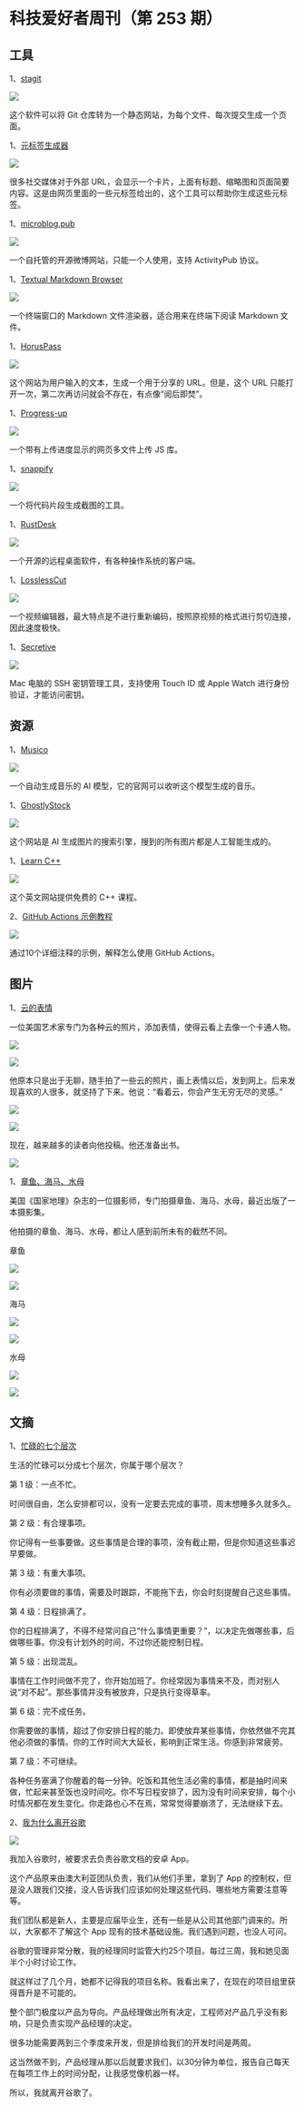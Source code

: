 # 科技爱好者周刊（第 253 期）

## 工具

1、[stagit](https://git.codemadness.org/stagit/)

![](https://cdn.beekka.com/blogimg/asset/202212/bg2022121903.webp)

这个软件可以将 Git 仓库转为一个静态网站，为每个文件、每次提交生成一个页面。

1、[元标签生成器](https://websitemetadata.com/meta-tags-generator)

![](https://cdn.beekka.com/blogimg/asset/202210/bg2022101001.webp)

很多社交媒体对于外部 URL，会显示一个卡片，上面有标题、缩略图和页面简要内容。这是由网页里面的一些元标签给出的，这个工具可以帮助你生成这些元标签。

1、[microblog.pub](https://microblog.pub/)

![](https://cdn.beekka.com/blogimg/asset/202210/bg2022101007.webp)

一个自托管的开源微博网站，只能一个人使用，支持 ActivityPub 协议。

1、[Textual Markdown Browser](https://github.com/willmcgugan/textual-markdown)

![](https://cdn.beekka.com/blogimg/asset/202212/bg2022121804.webp)

一个终端窗口的 Markdown 文件渲染器，适合用来在终端下阅读 Markdown 文件。

1、[HorusPass](https://horuspass.com/send)

![](https://cdn.beekka.com/blogimg/asset/202302/bg2023022501.webp)

这个网站为用户输入的文本，生成一个用于分享的 URL。但是，这个 URL 只能打开一次，第二次再访问就会不存在，有点像“阅后即焚”。

1、[Progress-up](https://progress-up.live/)

![](https://cdn.beekka.com/blogimg/asset/202302/bg2023022701.webp)

一个带有上传进度显示的网页多文件上传 JS 库。

1、[snappify](https://snappify.com/editor)

![](https://cdn.beekka.com/blogimg/asset/202212/bg2022120903.webp)

一个将代码片段生成截图的工具。

1、[RustDesk](https://rustdesk.com/)

![](https://cdn.beekka.com/blogimg/asset/202212/bg2022121003.webp)

一个开源的远程桌面软件，有各种操作系统的客户端。

1、[LosslessCut](https://mifi.no/losslesscut/)

![](https://cdn.beekka.com/blogimg/asset/202212/bg2022121403.webp)

一个视频编辑器，最大特点是不进行重新编码，按照原视频的格式进行剪切连接，因此速度极快。

1、[Secretive](https://github.com/maxgoedjen/secretive)

![](https://cdn.beekka.com/blogimg/asset/202303/bg2023031408.webp)

Mac 电脑的 SSH 密钥管理工具，支持使用 Touch ID 或 Apple Watch 进行身份验证，才能访问密钥。

## 资源


1、[Musico](https://www.musi-co.com/listen/streams)

![](https://cdn.beekka.com/blogimg/asset/202209/bg2022093004.webp)

一个自动生成音乐的 AI 模型，它的官网可以收听这个模型生成的音乐。

1、[GhostlyStock](https://www.ghostlystock.com/)

![](https://cdn.beekka.com/blogimg/asset/202210/bg2022100101.webp)

这个网站是 AI 生成图片的搜索引擎，搜到的所有图片都是人工智能生成的。

1、[Learn C++](https://www.learncpp.com/)

![](https://cdn.beekka.com/blogimg/asset/202301/bg2023010401.webp)

这个英文网站提供免费的 C++ 课程。

2、[GitHub Actions 示例教程](https://www.actionsbyexample.com/)

![](https://cdn.beekka.com/blogimg/asset/202201/bg2022012504.webp)

通过10个详细注释的示例，解释怎么使用 GitHub Actions。

## 图片

1、[云的表情](https://mymodernmet.com/a-daily-cloud-art/)

一位美国艺术家专门为各种云的照片，添加表情，使得云看上去像一个卡通人物。

![](https://cdn.beekka.com/blogimg/asset/202211/bg2022111716.webp)

![](https://cdn.beekka.com/blogimg/asset/202211/bg2022111717.webp)

他原本只是出于无聊，随手拍了一些云的照片，画上表情以后，发到网上。后来发现喜欢的人很多，就坚持了下来。他说：“看着云，你会产生无穷无尽的灵感。”

![](https://cdn.beekka.com/blogimg/asset/202211/bg2022111718.webp)

![](https://cdn.beekka.com/blogimg/asset/202211/bg2022111719.webp)

现在，越来越多的读者向他投稿。他还准备出书。

![](https://cdn.beekka.com/blogimg/asset/202211/bg2022111720.webp)

1、[章鱼、海马、水母](https://www.npr.org/sections/pictureshow/2022/06/25/1103324203/octopus-seahorse-jellyfish-national-geographic-liittschwager)

美国《国家地理》杂志的一位摄影师，专门拍摄章鱼、海马、水母，最近出版了一本摄影集。

他拍摄的章鱼、海马、水母，都让人感到前所未有的截然不同。

章鱼

![](https://cdn.beekka.com/blogimg/asset/202206/bg2022062706.webp)

![](https://cdn.beekka.com/blogimg/asset/202206/bg2022062707.webp)

海马

![](https://cdn.beekka.com/blogimg/asset/202206/bg2022062708.webp)

![](https://cdn.beekka.com/blogimg/asset/202206/bg2022062709.webp)

水母

![](https://cdn.beekka.com/blogimg/asset/202206/bg2022062710.webp)

![](https://cdn.beekka.com/blogimg/asset/202206/bg2022062711.webp)

## 文摘

1、[忙碌的七个层次](https://randsinrepose.com/archives/the-seven-levels-of-busy/)

生活的忙碌可以分成七个层次，你属于哪个层次？

第 1 级：一点不忙。

时间很自由，怎么安排都可以，没有一定要去完成的事项，周末想睡多久就多久。

第 2 级：有合理事项。

你记得有一些事要做。这些事情是合理的事项，没有截止期，但是你知道这些事迟早要做。

第 3 级：有重大事项。

你有必须要做的事情，需要及时跟踪，不能拖下去，你会时刻提醒自己这些事情。

第 4 级：日程排满了。

你的日程排满了，不得不经常问自己“什么事情更重要？”，以决定先做哪些事，后做哪些事。你没有计划外的时间，不过你还能控制日程。

第 5 级：出现混乱。

事情在工作时间做不完了，你开始加班了。你经常因为事情来不及，而对别人说“对不起”。那些事情并没有被放弃，只是执行变得草率。

第 6 级：完不成任务。

你需要做的事情，超过了你安排日程的能力。即使放弃某些事情，你依然做不完其他必须做的事情。你的工作时间大大延长，影响到正常生活。你感到非常疲劳。

第 7 级：不可继续。

各种任务塞满了你醒着的每一分钟。吃饭和其他生活必需的事情，都是抽时间来做，忙起来甚至饭也没时间吃。你不写日程安排了，因为没有时间来安排，每个小时情况都在发生变化。你走路也心不在焉，常常觉得要崩溃了，无法继续下去。

2、[我为什么离开谷歌](https://jayconrod.com/posts/122/leaving-google)

![](https://cdn.beekka.com/blogimg/asset/202211/bg2022112419.webp)

我加入谷歌时，被要求去负责谷歌文档的安卓 App。

这个产品原来由澳大利亚团队负责，我们从他们手里，拿到了 App 的控制权，但是没人跟我们交接，没人告诉我们应该如何处理这些代码、哪些地方需要注意等等。

我们团队都是新人，主要是应届毕业生，还有一些是从公司其他部门调来的。所以，大家都不了解这个 App 现有的技术基础设施。我们遇到问题，也没人可问。

谷歌的管理非常分散，我的经理同时监管大约25个项目。每过三周，我和她见面半个小时讨论工作。

就这样过了几个月，她都不记得我的项目名称。我看出来了，在现在的项目组里获得晋升是不可能的。

整个部门极度以产品为导向。产品经理做出所有决定，工程师对产品几乎没有影响，只是负责实现产品经理的决定。

很多功能需要两到三个季度来开发，但是排给我们的开发时间是两周。

这当然做不到，产品经理从那以后就要求我们，以30分钟为单位，报告自己每天在每项工作上的时间分配，让我感觉像机器一样。

所以，我就离开谷歌了。
